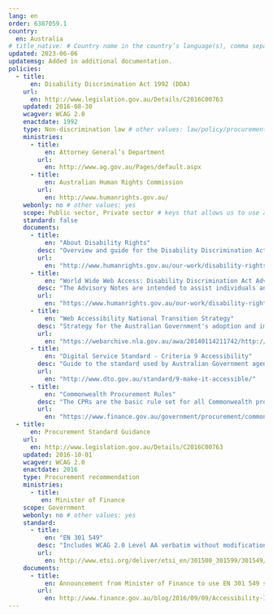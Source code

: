 ```yaml
---
lang: en
order: 6387059.1
country:
  en: Australia
# title_native: # Country name in the country’s language(s), comma separated. For Switzerland: Schweiz, Suisse, Svizzera, Svizra
updated: 2023-06-06
updatemsg: Added in additional documentation.
policies:
  - title:
      en: Disability Discrimination Act 1992 (DDA)
    url:
      en: http://www.legislation.gov.au/Details/C2016C00763
    updated: 2016-08-30
    wcagver: WCAG 2.0
    enactdate: 1992
    type: Non-discrimination law # other values: law/policy/procurement
    ministries:
      - title:
          en: Attorney General’s Department
        url:
          en: http://www.ag.gov.au/Pages/default.aspx
      - title:
          en: Australian Human Rights Commission
        url:
          en: http://www.humanrights.gov.au/
    webonly: no # other values: yes
    scope: Public sector, Private sector # keys that allows us to use any combination
    standard: false
    documents:
      - title:
          en: "About Disability Rights"
        desc: "Overview and guide for the Disability Discrimination Act"
        url:
          en: "http://www.humanrights.gov.au/our-work/disability-rights/about-disability-rights"
      - title:
          en: "World Wide Web Access: Disability Discrimination Act Advisory Notes ver 4.1 (2014)"
        desc: "The Advisory Notes are intended to assist individuals and organisations involved in the ownership or development of web resources, by clarifying the requirements of the DDA in this area, and explaining how compliance with them can be best achieved. "
        url:
          en: "https://www.humanrights.gov.au/our-work/disability-rights/world-wide-web-access-disability-discrimination-act-advisory-notes-ver"
      - title:
          en: "Web Accessibility National Transition Strategy"
        desc: "Strategy for the Australian Government's adoption and implementation of Web Content Accessibility Guidelines version 2.0 (WCAG 2.0)"
        url:
          en: "https://webarchive.nla.gov.au/awa/20140114211742/http://www.finance.gov.au/publications/wcag-2-implementation/index.html"
      - title:
          en: "Digital Service Standard - Criteria 9 Accessibility"
        desc: "Guide to the standard used by Australian Government agencies for digital services."
        url:
          en: "http://www.dto.gov.au/standard/9-make-it-accessible/"
      - title:
          en: "Commonwealth Procurement Rules"
        desc: "The CPRs are the basic rule set for all Commonwealth procurements and govern the way in which entities undertake their own processes. Clause 10.11 requires procurement to meet applicable Australian Standards, eg AU EN 301 549."
        url:
          en: "https://www.finance.gov.au/government/procurement/commonwealth-procurement-rules"
  - title:
      en: Procurement Standard Guidance
    url:
      en: http://www.legislation.gov.au/Details/C2016C00763
    updated: 2016-10-01
    wcagver: WCAG 2.0
    enactdate: 2016
    type: Procurement recommendation
    ministries:
      - title:
         en: Minister of Finance
    scope: Government
    webonly: no # other values: yes
    standard:
      - title:
          en: "EN 301 549"
        desc: "Includes WCAG 2.0 Level AA verbatim without modifications for Web content, and WCAG 2.0 Level AA as interpreted by WCAG2ICT for non-Web documentation and software."
        url:
          en: http://www.etsi.org/deliver/etsi_en/301500_301599/301549/01.01.01_60/en_301549v010101p.pdf
    documents:
      - title:
          en: Announcement from Minister of Finance to use EN 301 549 standard as ICT procurement standard
        url:
          en: http://www.finance.gov.au/blog/2016/09/09/Accessibility-ICT-Procurement-Standard/
---
```

